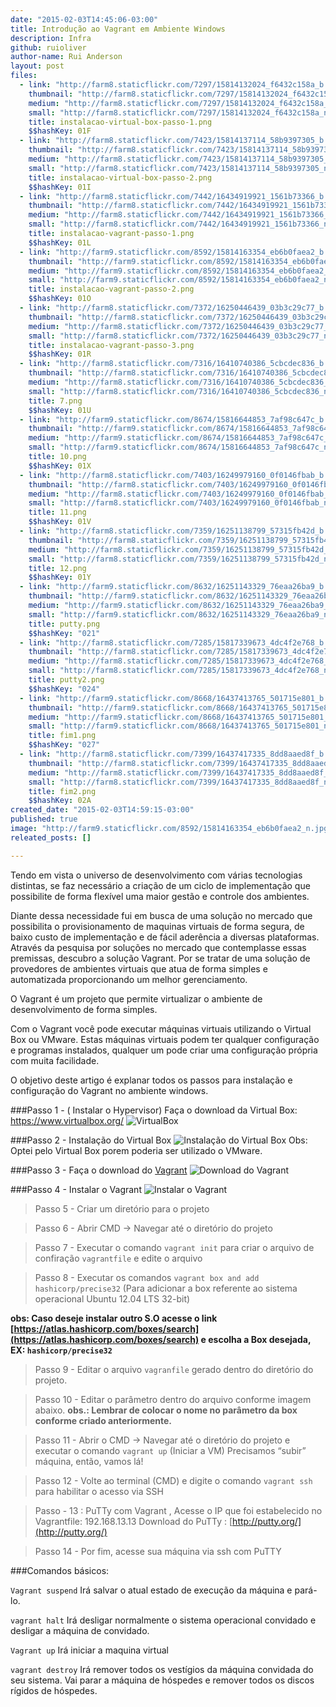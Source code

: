 ```yaml
---
date: "2015-02-03T14:45:06-03:00"
title: Introdução ao Vagrant em Ambiente Windows
description: Infra
github: ruioliver
author-name: Rui Anderson
layout: post
files:
  - link: "http://farm8.staticflickr.com/7297/15814132024_f6432c158a_b.jpg"
    thumbnail: "http://farm8.staticflickr.com/7297/15814132024_f6432c158a_t.jpg"
    medium: "http://farm8.staticflickr.com/7297/15814132024_f6432c158a_z.jpg"
    small: "http://farm8.staticflickr.com/7297/15814132024_f6432c158a_n.jpg"
    title: instalacao-virtual-box-passo-1.png
    $$hashKey: 01F
  - link: "http://farm8.staticflickr.com/7423/15814137114_58b9397305_b.jpg"
    thumbnail: "http://farm8.staticflickr.com/7423/15814137114_58b9397305_t.jpg"
    medium: "http://farm8.staticflickr.com/7423/15814137114_58b9397305_z.jpg"
    small: "http://farm8.staticflickr.com/7423/15814137114_58b9397305_n.jpg"
    title: instalacao-virtual-box-passo-2.png
    $$hashKey: 01I
  - link: "http://farm8.staticflickr.com/7442/16434919921_1561b73366_b.jpg"
    thumbnail: "http://farm8.staticflickr.com/7442/16434919921_1561b73366_t.jpg"
    medium: "http://farm8.staticflickr.com/7442/16434919921_1561b73366_z.jpg"
    small: "http://farm8.staticflickr.com/7442/16434919921_1561b73366_n.jpg"
    title: instalacao-vagrant-passo-1.png
    $$hashKey: 01L
  - link: "http://farm9.staticflickr.com/8592/15814163354_eb6b0faea2_b.jpg"
    thumbnail: "http://farm9.staticflickr.com/8592/15814163354_eb6b0faea2_t.jpg"
    medium: "http://farm9.staticflickr.com/8592/15814163354_eb6b0faea2_z.jpg"
    small: "http://farm9.staticflickr.com/8592/15814163354_eb6b0faea2_n.jpg"
    title: instalacao-vagrant-passo-2.png
    $$hashKey: 01O
  - link: "http://farm8.staticflickr.com/7372/16250446439_03b3c29c77_b.jpg"
    thumbnail: "http://farm8.staticflickr.com/7372/16250446439_03b3c29c77_t.jpg"
    medium: "http://farm8.staticflickr.com/7372/16250446439_03b3c29c77_z.jpg"
    small: "http://farm8.staticflickr.com/7372/16250446439_03b3c29c77_n.jpg"
    title: instalacao-vagrant-passo-3.png
    $$hashKey: 01R
  - link: "http://farm8.staticflickr.com/7316/16410740386_5cbcdec836_b.jpg"
    thumbnail: "http://farm8.staticflickr.com/7316/16410740386_5cbcdec836_t.jpg"
    medium: "http://farm8.staticflickr.com/7316/16410740386_5cbcdec836_z.jpg"
    small: "http://farm8.staticflickr.com/7316/16410740386_5cbcdec836_n.jpg"
    title: 7.png
    $$hashKey: 01U
  - link: "http://farm9.staticflickr.com/8674/15816644853_7af98c647c_b.jpg"
    thumbnail: "http://farm9.staticflickr.com/8674/15816644853_7af98c647c_t.jpg"
    medium: "http://farm9.staticflickr.com/8674/15816644853_7af98c647c_z.jpg"
    small: "http://farm9.staticflickr.com/8674/15816644853_7af98c647c_n.jpg"
    title: 10.png
    $$hashKey: 01X
  - link: "http://farm8.staticflickr.com/7403/16249979160_0f0146fbab_b.jpg"
    thumbnail: "http://farm8.staticflickr.com/7403/16249979160_0f0146fbab_t.jpg"
    medium: "http://farm8.staticflickr.com/7403/16249979160_0f0146fbab_z.jpg"
    small: "http://farm8.staticflickr.com/7403/16249979160_0f0146fbab_n.jpg"
    title: 11.png
    $$hashKey: 01V
  - link: "http://farm8.staticflickr.com/7359/16251138799_57315fb42d_b.jpg"
    thumbnail: "http://farm8.staticflickr.com/7359/16251138799_57315fb42d_t.jpg"
    medium: "http://farm8.staticflickr.com/7359/16251138799_57315fb42d_z.jpg"
    small: "http://farm8.staticflickr.com/7359/16251138799_57315fb42d_n.jpg"
    title: 12.png
    $$hashKey: 01Y
  - link: "http://farm9.staticflickr.com/8632/16251143329_76eaa26ba9_b.jpg"
    thumbnail: "http://farm9.staticflickr.com/8632/16251143329_76eaa26ba9_t.jpg"
    medium: "http://farm9.staticflickr.com/8632/16251143329_76eaa26ba9_z.jpg"
    small: "http://farm9.staticflickr.com/8632/16251143329_76eaa26ba9_n.jpg"
    title: putty.png
    $$hashKey: "021"
  - link: "http://farm8.staticflickr.com/7285/15817339673_4dc4f2e768_b.jpg"
    thumbnail: "http://farm8.staticflickr.com/7285/15817339673_4dc4f2e768_t.jpg"
    medium: "http://farm8.staticflickr.com/7285/15817339673_4dc4f2e768_z.jpg"
    small: "http://farm8.staticflickr.com/7285/15817339673_4dc4f2e768_n.jpg"
    title: putty2.png
    $$hashKey: "024"
  - link: "http://farm9.staticflickr.com/8668/16437413765_501715e801_b.jpg"
    thumbnail: "http://farm9.staticflickr.com/8668/16437413765_501715e801_t.jpg"
    medium: "http://farm9.staticflickr.com/8668/16437413765_501715e801_z.jpg"
    small: "http://farm9.staticflickr.com/8668/16437413765_501715e801_n.jpg"
    title: fim1.png
    $$hashKey: "027"
  - link: "http://farm8.staticflickr.com/7399/16437417335_8dd8aaed8f_b.jpg"
    thumbnail: "http://farm8.staticflickr.com/7399/16437417335_8dd8aaed8f_t.jpg"
    medium: "http://farm8.staticflickr.com/7399/16437417335_8dd8aaed8f_z.jpg"
    small: "http://farm8.staticflickr.com/7399/16437417335_8dd8aaed8f_n.jpg"
    title: fim2.png
    $$hashKey: 02A
created_date: "2015-02-03T14:59:15-03:00"
published: true
image: "http://farm9.staticflickr.com/8592/15814163354_eb6b0faea2_n.jpg"
releated_posts: []

---
```


Tendo em vista o universo de desenvolvimento com várias tecnologias distintas, se faz necessário a criação de um ciclo de implementação que possibilite de forma flexível uma maior gestão e controle dos ambientes.
 
Diante dessa necessidade fui em busca de uma solução no mercado que possibilita o provisionamento de maquinas virtuais de forma segura, de baixo custo de implementação e de fácil aderência a diversas plataformas.  Através da pesquisa por soluções no mercado que contemplasse essas premissas, descubro a solução Vagrant. Por se tratar de uma solução de provedores de ambientes virtuais que atua de forma simples e automatizada proporcionando um melhor gerenciamento.

O Vagrant é um projeto que permite virtualizar o ambiente de desenvolvimento de forma simples.
 
Com o Vagrant você pode executar máquinas virtuais utilizando o Virtual Box ou VMware. Estas máquinas virtuais podem ter qualquer configuração e programas instalados, qualquer um pode criar uma configuração própria com muita facilidade.
 
O objetivo deste artigo é explanar todos os passos para instalação e configuração do Vagrant no ambiente windows.

###Passo 1 - ( Instalar o Hypervisor)
Faça o download da Virtual Box:  https://www.virtualbox.org/
![VirtualBox](http://farm8.staticflickr.com/7297/15814132024_f6432c158a_b.jpg)

###Passo 2 - Instalação do Virtual Box
![Instalação do Virtual Box](http://farm8.staticflickr.com/7423/15814137114_58b9397305_b.jpg)
Obs: Optei pelo Virtual Box porem poderia ser utilizado o VMware.

###Passo 3 - Faça o download do [Vagrant](http://downloads.vagrantup.com/)
![Download do Vagrant](http://farm8.staticflickr.com/7442/16434919921_1561b73366_b.jpg)

###Passo 4 - Instalar o Vagrant
![Instalar o Vagrant](http://farm9.staticflickr.com/8592/15814163354_eb6b0faea2_b.jpg)

>Passo 5 - Criar um diretório para o projeto

>Passo 6 - Abrir CMD → Navegar até o diretório do projeto

>Passo 7 - Executar o comando ``vagrant init`` para criar o arquivo de confiração `vagrantfile` e edite o arquivo

>Passo 8 - Executar os comandos ``vagrant box and add hashicorp/precise32`` (Para adicionar a box referente ao sistema operacional Ubuntu 12.04 LTS 32-bit)

**obs: Caso deseje instalar outro S.O acesse o link [https://atlas.hashicorp.com/boxes/search](https://atlas.hashicorp.com/boxes/search) e escolha a Box desejada, EX: ``hashicorp/precise32``**

> Passo 9 - Editar o arquivo `vagranfile` gerado dentro do diretório do projeto.

>Passo  10 - Editar o parâmetro dentro do arquivo conforme imagem abaixo.
**obs.: Lembrar de colocar o nome no parâmetro da box conforme criado anteriormente.**

>Passo 11 - Abrir o CMD → Navegar até o diretório do projeto  e executar o 
comando ```vagrant up``` (Iniciar  a VM) Precisamos “subir” máquina, então, vamos lá!

>Passo  12 - Volte ao terminal (CMD) e digite o comando  ```vagrant ssh``` para habilitar o
acesso via SSH

>Passo - 13 : PuTTy com Vagrant ,  Acesse o IP que foi estabelecido no Vagrantfile:  192.168.13.13
Download do PuTTy :  [http://putty.org/](http://putty.org/)

>Passo  14 - Por fim, acesse sua máquina via ssh com PuTTY


###Comandos básicos:

```Vagrant suspend``` Irá salvar o atual estado de execução da máquina e pará-lo.

```vagrant halt```   Irá desligar normalmente o sistema operacional convidado e desligar a máquina de convidado.

```Vagrant up```   Irá iniciar a maquina virtual

```vagrant destroy``` Irá remover todos os vestígios da máquina convidada do seu sistema. Vai parar a máquina de hóspedes  e remover todos os discos rígidos de hóspedes.
